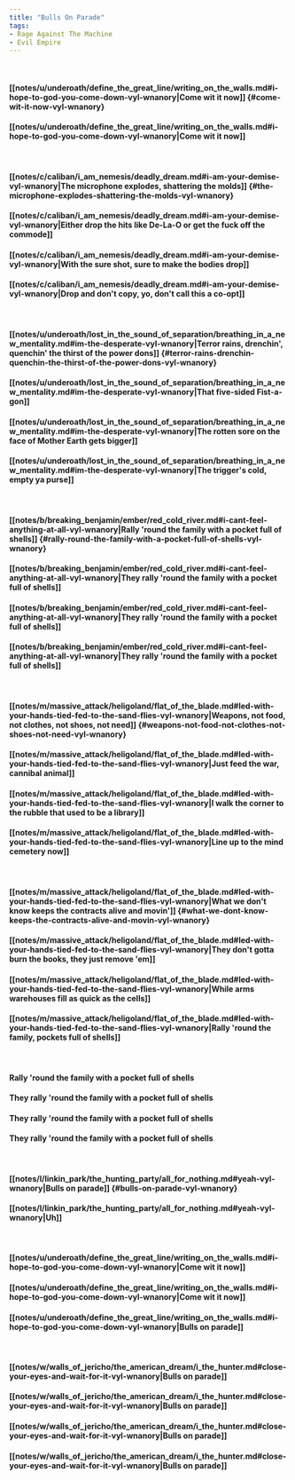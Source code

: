 ```yaml
---
title: "Bulls On Parade"
tags:
- Rage Against The Machine
- Evil Empire
---
```

&nbsp;
#### [[notes/u/underoath/define_the_great_line/writing_on_the_walls.md#i-hope-to-god-you-come-down-vyl-wnanory|Come wit it now]] {#come-wit-it-now-vyl-wnanory}
#### [[notes/u/underoath/define_the_great_line/writing_on_the_walls.md#i-hope-to-god-you-come-down-vyl-wnanory|Come wit it now]]
&nbsp;
#### [[notes/c/caliban/i_am_nemesis/deadly_dream.md#i-am-your-demise-vyl-wnanory|The microphone explodes, shattering the molds]] {#the-microphone-explodes-shattering-the-molds-vyl-wnanory}
#### [[notes/c/caliban/i_am_nemesis/deadly_dream.md#i-am-your-demise-vyl-wnanory|Either drop the hits like De-La-O or get the fuck off the commode]]
#### [[notes/c/caliban/i_am_nemesis/deadly_dream.md#i-am-your-demise-vyl-wnanory|With the sure shot, sure to make the bodies drop]]
#### [[notes/c/caliban/i_am_nemesis/deadly_dream.md#i-am-your-demise-vyl-wnanory|Drop and don't copy, yo, don't call this a co-opt]]
&nbsp;
#### [[notes/u/underoath/lost_in_the_sound_of_separation/breathing_in_a_new_mentality.md#im-the-desperate-vyl-wnanory|Terror rains, drenchin', quenchin' the thirst of the power dons]] {#terror-rains-drenchin-quenchin-the-thirst-of-the-power-dons-vyl-wnanory}
#### [[notes/u/underoath/lost_in_the_sound_of_separation/breathing_in_a_new_mentality.md#im-the-desperate-vyl-wnanory|That five-sided Fist-a-gon]]
#### [[notes/u/underoath/lost_in_the_sound_of_separation/breathing_in_a_new_mentality.md#im-the-desperate-vyl-wnanory|The rotten sore on the face of Mother Earth gets bigger]]
#### [[notes/u/underoath/lost_in_the_sound_of_separation/breathing_in_a_new_mentality.md#im-the-desperate-vyl-wnanory|The trigger's cold, empty ya purse]]
&nbsp;
#### [[notes/b/breaking_benjamin/ember/red_cold_river.md#i-cant-feel-anything-at-all-vyl-wnanory|Rally 'round the family with a pocket full of shells]] {#rally-round-the-family-with-a-pocket-full-of-shells-vyl-wnanory}
#### [[notes/b/breaking_benjamin/ember/red_cold_river.md#i-cant-feel-anything-at-all-vyl-wnanory|They rally 'round the family with a pocket full of shells]]
#### [[notes/b/breaking_benjamin/ember/red_cold_river.md#i-cant-feel-anything-at-all-vyl-wnanory|They rally 'round the family with a pocket full of shells]]
#### [[notes/b/breaking_benjamin/ember/red_cold_river.md#i-cant-feel-anything-at-all-vyl-wnanory|They rally 'round the family with a pocket full of shells]]
&nbsp;
#### [[notes/m/massive_attack/heligoland/flat_of_the_blade.md#led-with-your-hands-tied-fed-to-the-sand-flies-vyl-wnanory|Weapons, not food, not clothes, not shoes, not need]] {#weapons-not-food-not-clothes-not-shoes-not-need-vyl-wnanory}
#### [[notes/m/massive_attack/heligoland/flat_of_the_blade.md#led-with-your-hands-tied-fed-to-the-sand-flies-vyl-wnanory|Just feed the war, cannibal animal]]
#### [[notes/m/massive_attack/heligoland/flat_of_the_blade.md#led-with-your-hands-tied-fed-to-the-sand-flies-vyl-wnanory|I walk the corner to the rubble that used to be a library]]
#### [[notes/m/massive_attack/heligoland/flat_of_the_blade.md#led-with-your-hands-tied-fed-to-the-sand-flies-vyl-wnanory|Line up to the mind cemetery now]]
&nbsp;
#### [[notes/m/massive_attack/heligoland/flat_of_the_blade.md#led-with-your-hands-tied-fed-to-the-sand-flies-vyl-wnanory|What we don't know keeps the contracts alive and movin']] {#what-we-dont-know-keeps-the-contracts-alive-and-movin-vyl-wnanory}
#### [[notes/m/massive_attack/heligoland/flat_of_the_blade.md#led-with-your-hands-tied-fed-to-the-sand-flies-vyl-wnanory|They don't gotta burn the books, they just remove 'em]]
#### [[notes/m/massive_attack/heligoland/flat_of_the_blade.md#led-with-your-hands-tied-fed-to-the-sand-flies-vyl-wnanory|While arms warehouses fill as quick as the cells]]
#### [[notes/m/massive_attack/heligoland/flat_of_the_blade.md#led-with-your-hands-tied-fed-to-the-sand-flies-vyl-wnanory|Rally 'round the family, pockets full of shells]]
&nbsp;
#### Rally 'round the family with a pocket full of shells
#### They rally 'round the family with a pocket full of shells
#### They rally 'round the family with a pocket full of shells
#### They rally 'round the family with a pocket full of shells
&nbsp;
#### [[notes/l/linkin_park/the_hunting_party/all_for_nothing.md#yeah-vyl-wnanory|Bulls on parade]] {#bulls-on-parade-vyl-wnanory}
#### [[notes/l/linkin_park/the_hunting_party/all_for_nothing.md#yeah-vyl-wnanory|Uh]]
&nbsp;
#### [[notes/u/underoath/define_the_great_line/writing_on_the_walls.md#i-hope-to-god-you-come-down-vyl-wnanory|Come wit it now]]
#### [[notes/u/underoath/define_the_great_line/writing_on_the_walls.md#i-hope-to-god-you-come-down-vyl-wnanory|Come wit it now]]
#### [[notes/u/underoath/define_the_great_line/writing_on_the_walls.md#i-hope-to-god-you-come-down-vyl-wnanory|Bulls on parade]]
&nbsp;
#### [[notes/w/walls_of_jericho/the_american_dream/i_the_hunter.md#close-your-eyes-and-wait-for-it-vyl-wnanory|Bulls on parade]]
#### [[notes/w/walls_of_jericho/the_american_dream/i_the_hunter.md#close-your-eyes-and-wait-for-it-vyl-wnanory|Bulls on parade]]
#### [[notes/w/walls_of_jericho/the_american_dream/i_the_hunter.md#close-your-eyes-and-wait-for-it-vyl-wnanory|Bulls on parade]]
#### [[notes/w/walls_of_jericho/the_american_dream/i_the_hunter.md#close-your-eyes-and-wait-for-it-vyl-wnanory|Bulls on parade]]
